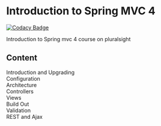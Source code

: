# Introduction to Spring MVC 4

[![Codacy Badge](https://api.codacy.com/project/badge/Grade/fe77d84849f640f793fbaaf839f379bc)](https://app.codacy.com/app/Ramonrune/introduction-spring-mvc-4?utm_source=github.com&utm_medium=referral&utm_content=Ramonrune/introduction-spring-mvc-4&utm_campaign=Badge_Grade_Dashboard)

Introduction to Spring mvc 4 course on pluralsight

## Content
Introduction and Upgrading<br>
Configuration<br>
Architecture<br>
Controllers<br>
Views<br>
Build Out<br>
Validation<br>
REST and Ajax<br>
